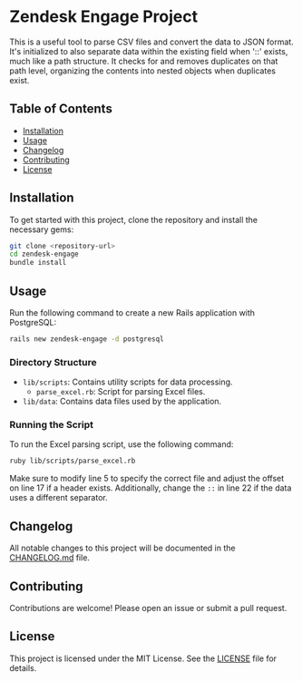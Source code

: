 # Zendesk Engage Project

This is a useful tool to parse CSV files and convert the data to JSON format. It's initialized to also separate data within the existing field when '::' exists, much like a path structure. It checks for and removes duplicates on that path level, organizing the contents into nested objects when duplicates exist.

## Table of Contents

- [Installation](#installation)
- [Usage](#usage)
- [Changelog](#changelog)
- [Contributing](#contributing)
- [License](#license)

## Installation

To get started with this project, clone the repository and install the necessary gems:

```bash
git clone <repository-url>
cd zendesk-engage
bundle install
```

## Usage

Run the following command to create a new Rails application with PostgreSQL:

```bash
rails new zendesk-engage -d postgresql
```

### Directory Structure

- `lib/scripts`: Contains utility scripts for data processing.
  - `parse_excel.rb`: Script for parsing Excel files.
- `lib/data`: Contains data files used by the application.

### Running the Script

To run the Excel parsing script, use the following command:

```bash
ruby lib/scripts/parse_excel.rb
```

Make sure to modify line 5 to specify the correct file and adjust the offset on line 17 if a header exists. Additionally, change the `::` in line 22 if the data uses a different separator.

## Changelog

All notable changes to this project will be documented in the [CHANGELOG.md](CHANGELOG.md) file.

## Contributing

Contributions are welcome! Please open an issue or submit a pull request.

## License

This project is licensed under the MIT License. See the [LICENSE](LICENSE) file for details.
